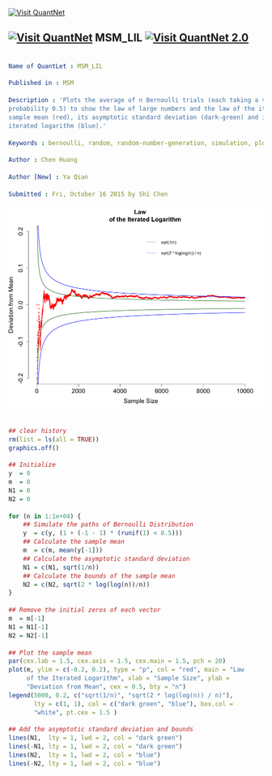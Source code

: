 
[<img src="https://github.com/QuantLet/Styleguide-and-FAQ/blob/master/pictures/banner.png" width="880" alt="Visit QuantNet">](http://quantlet.de/index.php?p=info)

## [<img src="https://github.com/QuantLet/Styleguide-and-Validation-procedure/blob/master/pictures/qloqo.png" alt="Visit QuantNet">](http://quantlet.de/) **MSM_LIL** [<img src="https://github.com/QuantLet/Styleguide-and-Validation-procedure/blob/master/pictures/QN2.png" width="60" alt="Visit QuantNet 2.0">](http://quantlet.de/d3/ia)

```yaml

Name of QuantLet : MSM_LIL

Published in : MSM

Description : 'Plots the average of n Bernoulli trials (each taking a value of +/- 1, with
probability 0.5) to show the law of large numbers and the law of the iterated logarithm. Plots of
sample mean (red), its asymptotic standard deviation (dark-green) and its bound given by law of
iterated logarithm (blue).'

Keywords : bernoulli, random, random-number-generation, simulation, plot

Author : Chen Huang

Author [New] : Ya Qian

Submitted : Fri, October 16 2015 by Shi Chen

```

![Picture1](MSM_LIL.png)


```r

## clear history
rm(list = ls(all = TRUE))
graphics.off()

## Initialize 
y  = 0
m  = 0
N1 = 0
N2 = 0

for (n in 1:1e+04) {
    ## Simulate the paths of Bernoulli Distribution
    y  = c(y, (1 + (-1 - 1) * (runif(1) < 0.5)))  
    ## Calculate the sample mean
    m  = c(m, mean(y[-1]))
    ## Calculate the asymptotic standard deviation
    N1 = c(N1, sqrt(1/n))
    ## Calculate the bounds of the sample mean
    N2 = c(N2, sqrt(2 * log(log(n))/n))
}

## Remove the initial zeros of each vector
m  = m[-1]
N1 = N1[-1]
N2 = N2[-1]

## Plot the sample mean 
par(cex.lab = 1.5, cex.axis = 1.5, cex.main = 1.5, pch = 20)
plot(m, ylim = c(-0.2, 0.2), type = "p", col = "red", main = "Law 
     of the Iterated Logarithm", xlab = "Sample Size", ylab = 
     "Deviation from Mean", cex = 0.5, bty = "n")
legend(5000, 0.2, c("sqrt(1/n)", "sqrt(2 * log(log(n)) / n)"), 
       lty = c(1, 1), col = c("dark green", "blue"), box.col = 
       "white", pt.cex = 1.5 )

## Add the asymptotic standard deviation and bounds
lines(N1,  lty = 1, lwd = 2, col = "dark green")
lines(-N1, lty = 1, lwd = 2, col = "dark green")
lines(N2,  lty = 1, lwd = 2, col = "blue")
lines(-N2, lty = 1, lwd = 2, col = "blue")

```
